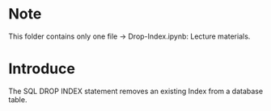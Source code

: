 # Note
This folder contains only one file -> Drop-Index.ipynb: Lecture materials.
# Introduce
The SQL DROP INDEX statement removes an existing Index from a database table.
